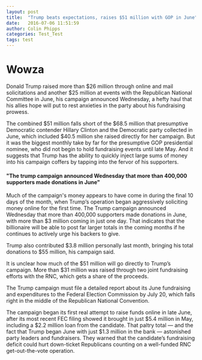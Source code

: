 ```yaml
---
layout: post
title:  "Trump beats expectations, raises $51 million with GOP in June"
date:   2016-07-06 11:51:59
author: Colin Phipps
categories: Test_Test
tags: test
---
```


<h1>Wowza</h1>

Donald Trump raised more than $26 million through online and mail solicitations and another $25 million at events with the Republican National Committee in June, his campaign announced Wednesday, a hefty haul that his allies hope will put to rest anxieties in the party about his fundraising prowess.

The combined $51 million falls short of the $68.5 million that presumptive Democratic contender Hillary Clinton and the Democratic party collected in June, which included $40.5 million she raised directly for her campaign. But it was the biggest monthly take by far for the presumptive GOP presidential nominee, who did not begin to hold fundraising events until late May. And it suggests that Trump has the ability to quickly inject large sums of money into his campaign coffers by tapping into the fervor of his supporters.

<h4>"The trump campaign announced Wednesday that more than 400,000 supporters made donations in June"</h4>

Much of the campaign's money appears to have come in during the final 10 days of the month, when Trump’s operation began aggressively soliciting money online for the first time. The Trump campaign announced Wednesday that more than 400,000 supporters made donations in June, with more than $3 million coming in just one day. That indicates that the billionaire will be able to post far larger totals in the coming months if he continues to actively urge his backers to give.

Trump also contributed $3.8 million personally last month, bringing his total donations to $55 million, his campaign said.

It is unclear how much of the $51 million will go directly to Trump’s campaign. More than $31 million was raised through two joint fundraising efforts with the RNC, which gets a share of the proceeds.

The Trump campaign must file a detailed report about its June fundraising and expenditures to the Federal Election Commission by July 20, which falls right in the middle of the Republican National Convention.

The campaign began its first real attempt to raise funds online in late June, after its most recent FEC filing showed it brought in just $5.4 million in May, including a $2.2 million loan from the candidate. That paltry total — and the fact that Trump began June with just $1.3 million in the bank —  astonished party leaders and fundraisers. They warned that the candidate’s fundraising deficit could hurt down-ticket Republicans counting on a well-funded RNC get-out-the-vote operation.
